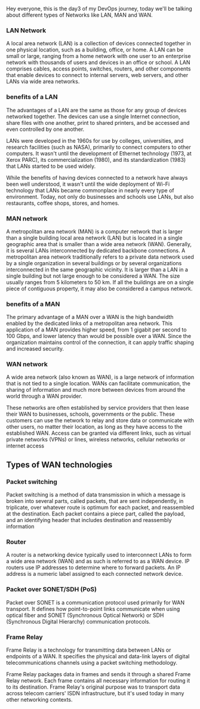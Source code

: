 Hey everyone, this is the day3 of my DevOps journey, today we'll be talking about different types of Networks like LAN, MAN and WAN.

### LAN Network
A local area network (LAN) is a collection of devices connected together in one physical location, such as a building, office, or home. A LAN can be small or large, ranging from a home network with one user to an enterprise network with thousands of users and devices in an office or school.
A LAN comprises cables, access points, switches, routers, and other components that enable devices to connect to internal servers, web servers, and other LANs via wide area networks.

### benefits of a LAN
The advantages of a LAN are the same as those for any group of devices networked together. The devices can use a single Internet connection, share files with one another, print to shared printers, and be accessed and even controlled by one another.

LANs were developed in the 1960s for use by colleges, universities, and research facilities (such as NASA), primarily to connect computers to other computers. It wasn't until the development of Ethernet technology (1973, at Xerox PARC), its commercialization (1980), and its standardization (1983) that LANs started to be used widely.

While the benefits of having devices connected to a network have always been well understood, it wasn't until the wide deployment of Wi-Fi technology that LANs became commonplace in nearly every type of environment. Today, not only do businesses and schools use LANs, but also restaurants, coffee shops, stores, and homes.

### MAN network
A metropolitan area network (MAN) is a computer network that is larger than a single building local area network (LAN) but is located in a single geographic area that is smaller than a wide area network (WAN). Generally, it is several LANs interconnected by dedicated backbone connections.
A metropolitan area network traditionally refers to a private data network used by a single organization in several buildings or by several organizations interconnected in the same geographic vicinity. It is larger than a LAN in a single building but not large enough to be considered a WAN. The size usually ranges from 5 kilometers to 50 km. If all the buildings are on a single piece of contiguous property, it may also be considered a campus network.

### benefits of a MAN
The primary advantage of a MAN over a WAN is the high bandwidth enabled by the dedicated links of a metropolitan area network. This application of a MAN provides higher speed, from 1 gigabit per second to 100 Gbps, and lower latency than would be possible over a WAN. Since the organization maintains control of the connection, it can apply traffic shaping and increased security.

### WAN network
A wide area network (also known as WAN), is a large network of information that is not tied to a single location. WANs can facilitate communication, the sharing of information and much more between devices from around the world through a WAN provider.

These networks are often established by service providers that then lease their WAN to businesses, schools, governments or the public. These customers can use the network to relay and store data or communicate with other users, no matter their location, as long as they have access to the established WAN. Access can be granted via different links, such as virtual private networks (VPNs) or lines, wireless networks, cellular networks or internet access

## Types of WAN technologies

### Packet switching
Packet switching is a method of data transmission in which a message is broken into several parts, called packets, that are sent independently, in triplicate, over whatever route is optimum for each packet, and reassembled at the destination. Each packet contains a piece part, called the payload, and an identifying header that includes destination and reassembly information

### Router
A router is a networking device typically used to interconnect LANs to form a wide area network (WAN) and as such is referred to as a WAN device. IP routers use IP addresses to determine where to forward packets. An IP address is a numeric label assigned to each connected network device.

### Packet over SONET/SDH (PoS)
Packet over SONET is a communication protocol used primarily for WAN transport. It defines how point-to-point links communicate when using optical fiber and SONET (Synchronous Optical Network) or SDH (Synchronous Digital Hierarchy) communication protocols.

### Frame Relay
Frame Relay is a technology for transmitting data between LANs or endpoints of a WAN. It specifies the physical and data-link layers of digital telecommunications channels using a packet switching methodology.

Frame Relay packages data in frames and sends it through a shared Frame Relay network. Each frame contains all necessary information for routing it to its destination. Frame Relay's original purpose was to transport data across telecom carriers' ISDN infrastructure, but it's used today in many other networking contexts.
